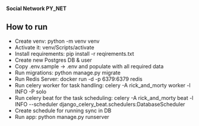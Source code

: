 #### Social Network PY_NET


## How to run

- Create venv: python -m venv venv
- Activate it: venv/Scripts/activate
- Install requirements: pip install -r reqirements.txt
- Create new Postgres DB & user
- Copy .env.sample -> .env and populate with all required data
- Run migrations: python manage.py migrate
- Run Redis Server: docker run -d -p 6379:6379 redis
- Run celery worker for task handling: celery -A rick_and_morty worker -l INFO -P solo
- Run celery beat for the task scheduling: celery -A rick_and_morty beat -l INFO --scheduler django_celery_beat.schedulers:DatabaseScheduler
- Create schedule for running sync in DB
- Run app: python manage.py runserver
